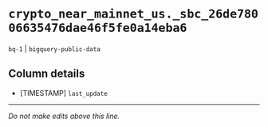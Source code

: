 # `crypto_near_mainnet_us._sbc_26de78006635476dae46f5fe0a14eba6`
`bq-1` | `bigquery-public-data`

## Column details
* [TIMESTAMP] `last_update`

-------------------------------------------------------------------------------
*Do not make edits above this line.*
